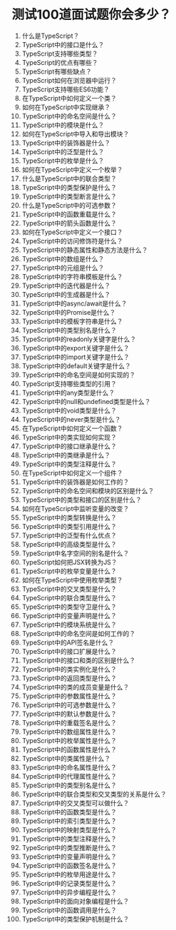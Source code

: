 # 测试100道面试题你会多少？

1. 什么是TypeScript？
2. TypeScript中的接口是什么？
3. TypeScript支持哪些类型？
4. TypeScript的优点有哪些？
5. TypeScript有哪些缺点？
6. TypeScript如何在浏览器中运行？
7. TypeScript支持哪些ES6功能？
8. 在TypeScript中如何定义一个类？
9. 如何在TypeScript中实现继承？
10. TypeScript中的命名空间是什么？
11. TypeScript中的模块是什么？
12. 如何在TypeScript中导入和导出模块？
13. TypeScript中的装饰器是什么？
14. TypeScript中的泛型是什么？
15. TypeScript中的枚举是什么？
16. 如何在TypeScript中定义一个枚举？
17. 什么是TypeScript中的联合类型？
18. TypeScript中的类型保护是什么？
19. TypeScript中的类型断言是什么？
20. 什么是TypeScript中的可选参数？
21. TypeScript中的函数重载是什么？
22. TypeScript中的箭头函数是什么？
23. 如何在TypeScript中定义一个接口？
24. TypeScript中的访问修饰符是什么？
25. TypeScript中的静态属性和静态方法是什么？
26. TypeScript中的数组是什么？
27. TypeScript中的元组是什么？
28. TypeScript中的字符串模板是什么？
29. TypeScript中的迭代器是什么？
30. TypeScript中的生成器是什么？
31. TypeScript中的async/await是什么？
32. TypeScript中的Promise是什么？
33. TypeScript中的模板字符串是什么？
34. TypeScript中的类型别名是什么？
35. TypeScript中的readonly关键字是什么？
36. TypeScript中的export关键字是什么？
37. TypeScript中的import关键字是什么？
38. TypeScript中的default关键字是什么？
39. TypeScript中的命名空间是如何实现的？
40. TypeScript支持哪些类型的引用？
41. TypeScript中的any类型是什么？
42. TypeScript中的null和undefined类型是什么？
43. TypeScript中的void类型是什么？
44. TypeScript中的never类型是什么？
45. 在TypeScript中如何定义一个函数？
46. TypeScript中的类实现如何实现？
47. TypeScript中的接口继承是什么？
48. TypeScript中的类继承是什么？
49. TypeScript中的类型注释是什么？
50. 在TypeScript中如何定义一个组件？
51. TypeScript中的装饰器是如何工作的？
52. TypeScript中的命名空间和模块的区别是什么？
53. TypeScript中的类型和接口的区别是什么？
54. 如何在TypeScript中监听变量的改变？
55. TypeScript中的类型转换是什么？
56. TypeScript中的类型引用是什么？
57. TypeScript中的泛型有什么优点？
58. TypeScript中的高级类型是什么？
59. TypeScript中名字空间的别名是什么？
60. TypeScript如何把JSX转换为JS？
61. TypeScript中的枚举变量是什么？
62. 如何在TypeScript中使用枚举类型？
63. TypeScript中的交叉类型是什么？
64. TypeScript中的联合类型是什么？
65. TypeScript中的类型守卫是什么？
66. TypeScript中的变量声明是什么？
67. TypeScript中的模块系统是什么？
68. TypeScript中的命名空间是如何工作的？
69. TypeScript中的API签名是什么？
70. TypeScript中的接口扩展是什么？
71. TypeScript中的接口和类的区别是什么？
72. TypeScript中的类实例化是什么？
73. TypeScript中的返回类型是什么？
74. TypeScript中的类的成员变量是什么？
75. TypeScript中的参数属性是什么？
76. TypeScript中的可选参数是什么？
77. TypeScript中的默认参数是什么？
78. TypeScript中的重载签名是什么？
79. TypeScript中的数组属性是什么？
80. TypeScript中的枚举属性是什么？
81. TypeScript中的函数属性是什么？
82. TypeScript中的类属性是什么？
83. TypeScript中的命名属性是什么？
84. TypeScript中的代理属性是什么？
85. TypeScript中的类型别名是什么？
86. TypeScript中的联合类型和交叉类型的关系是什么？
87. TypeScript中的交叉类型可以做什么？
88. TypeScript中的函数类型是什么？
89. TypeScript中的索引类型是什么？
90. TypeScript中的映射类型是什么？
91. TypeScript中的类型注释是什么？
92. TypeScript中的类型推断是什么？
93. TypeScript中的变量声明是什么？
94. TypeScript中的函数签名是什么？
95. TypeScript中的枚举用途是什么？
96. TypeScript中的记录类型是什么？
97. TypeScript中的异步编程是什么？
98. TypeScript中的面向对象编程是什么？
99. TypeScript中的函数调用是什么？
100. TypeScript中的类型保护机制是什么？
